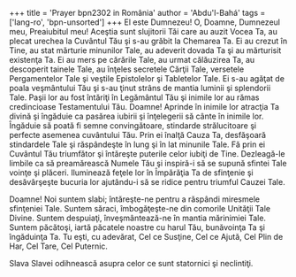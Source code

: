 +++
title = 'Prayer bpn2302 in România'
author = 'Abdu'l-Bahá'
tags = ['lang-ro', 'bpn-unsorted']
+++
El este Dumnezeu! O, Doamne, Dumnezeul meu, Preaiubitul meu! Aceştia sunt slujitorii Tăi care au auzit Vocea Ta, au plecat urechea la Cuvântul Tău şi s-au grăbit la Chemarea Ta. Ei au crezut în Tine, au stat mărturie minunilor Tale, au adeverit dovada Ta şi au mărturisit existenţa Ta. Ei au mers pe cărările Tale, au urmat călăuzirea Ta, au descoperit tainele Tale, au înţeles secretele Cărţii Tale, versetele Pergamentelor Tale şi veştile Epistolelor şi Tabletelor Tale. Ei s-au agăţat de poala veşmântului Tău şi s-au ţinut strâns de mantia luminii şi splendorii Tale. Paşii lor au fost întăriţi în Legământul Tău şi inimile lor au rămas credincioase Testamentului Tău. Doamne! Aprinde în inimile lor atracţia Ta divină şi îngăduie ca pasărea iubirii şi înţelegerii să cânte în inimile lor. Îngăduie să poată fi semne convingătoare, stindarde strălucitoare şi perfecte asemenea cuvântului Tău. Prin ei înalţă Cauza Ta, desfăşoară stindardele Tale şi răspândeşte în lung şi în lat minunile Tale. Fă prin ei Cuvântul Tău triumfător şi întăreşte puterile celor iubiţi de Tine. Dezleagă-le limbile ca să preamărească Numele Tău şi inspiră-i să se supună sfintei Tale voinţe şi plăceri. Iluminează feţele lor în Împărăţia Ta de sfinţenie şi desăvârşeşte bucuria lor ajutându-i să se ridice pentru triumful Cauzei Tale.

Doamne! Noi suntem slabi; întăreşte-ne pentru a răspândi miresmele sfinţeniei Tale. Suntem săraci, îmbogăţeşte-ne din comorile Unităţii Tale Divine. Suntem despuiaţi, înveşmântează-ne în mantia mărinimiei Tale. Suntem păcătoşi, iartă păcatele noastre cu harul Tău, bunăvoinţa Ta şi îngăduinţa Ta. Tu eşti, cu adevărat, Cel ce Susţine, Cel ce Ajută, Cel Plin de Har, Cel Tare, Cel Puternic.

Slava Slavei odihnească asupra celor ce sunt statornici şi neclintiţi.
